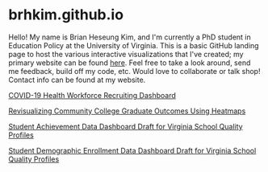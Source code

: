 # brhkim.github.io
Hello! My name is Brian Heseung Kim, and I'm currently a PhD student in Education Policy at the University of Virginia. This is a basic GitHub landing page to host the various interactive visualizations that I've created; my primary website can be found [here](https://brhkim.com). Feel free to take a look around, send me feedback, build off my code, etc. Would love to collaborate or talk shop! Contact info can be found at my website.

[COVID-19 Health Workforce Recruiting Dashboard](https://nudge4.org/wp-content/uploads/2020/04/COVID19.html)

[Revisualizing Community College Graduate Outcomes Using Heatmaps](https://brhkim.github.io/Outcomes%20Test%20BK%2019-08-01.html)

[Student Achievement Data Dashboard Draft for Virginia School Quality Profiles](https://brhkim.github.io/Achievement%20Test%20BK%2019-06-20.html)

[Student Demographic Enrollment Data Dashboard Draft for Virginia School Quality Profiles](https://brhkim.github.io/Demo%20Test%20BK%2019-07-31.html)

